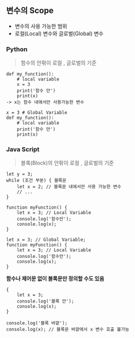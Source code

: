 ## 변수의 Scope
-   변수의 사용 가능한 범위
-   로컬(Local) 변수와 글로벌(Global) 변수

### Python
> 함수의 안팎이 로컬 , 글로벌의 기준
```
def my_function():
    # local variable
    x = 3 
    print('함수 안')
    print(x)
-> x는 함수 내에서만 사용가능한 변수
```

```
x = 3 # Global Variable
def my_function():
    # local variable
    print('함수 안')
    print(x)
```

### Java Script
> 블록(Block)의 안팎이 로컬 , 글로벌의 기준

```
let y = 3;
while (조건 부분) { 블록문 
    let x = 2; // 블록문 내에서만 사용 가능한 변수
    // ...
}
```

```
function myFunction() { 
    let x = 3; // Local Variable 
    console.log('함수안');
    console.log(x);
}
```

```
let x = 3; // Global Variable;
function myFunction() { 
    let x = 3; // Local Variable 
    console.log('함수안');
    console.log(x);
}
```

<strong>함수나 제어문 없이 블록문만 정의할 수도 있음</strong>

```
{
    let x = 3;
    console.log('블록 안');
    console.log(x);
}

console.log('블록 바깥');
console.log(x); // 블록문 바깥에서 x 변수 호출 불가능
```
